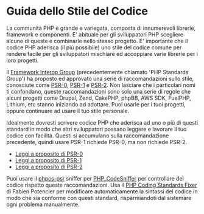 # Guida dello Stile del Codice

La communità PHP è grande e variegata, composta di innumerevoli librerie, framework e componenti. E' abituale per gli sviluppatori PHP scegliere alcune di queste e combinarle nello stesso progetto. E' importante che il codice PHP aderisca (il più possibile) uno stile del codice comune per rendere facile per gli sviluppatori mischiare ed accoppiare varie librerie per i loro progetti.

Il [Framework Interop Group][fig] (precedentemente chiamato 'PHP Standards Group') ha proposto ed approvato una serie di raccomandazioni sullo stile, conosciute come [PSR-0][psr0], [PSR-1][psr1] e [PSR-2][psr2]. Non lasciare che i particolari nomi ti confondano, queste raccomandazioni sono solo una serie di regole che alcuni progetti come Drupal, Zend, CakePHP, phpBB, AWS SDK, FuelPHP, Lithium, etc stanno iniziando ad adottare. Puoi usarle per i tuoi progetti, oppure continuare ad usare il tuo stile personale.

Idealmente dovresti scrivere codice PHP che aderisca ad uno o più di questi standard in modo che altri sviluppatori possano leggere e lavorare il tuo codice con facilità. Questi si accumulano sulla raccomandazione precedente, quindi usare PSR-1 richiede PSR-0, ma non richiede PSR-2.

* [Leggi a proposito di PSR-0][psr0]
* [Leggi a proposito di PSR-1][psr1]
* [Leggi a proposito di PSR-2][psr2]

Puoi usare il [phpcs-psr][phpcs-psr] sniffer per [PHP_CodeSniffer][phpcs] per controllare del codice rispetto queste raccomandazioni. Usa il [PHP Coding Standards Fixer][phpcsfixer] di Fabien Potencier per modificare automaticamente la sintassi del codice in modo che sia conforme con questi standard, risparmiandoti dal sistemare ogni problema manualmente.

[fig]: http://www.php-fig.org/
[psr0]: https://github.com/php-fig/fig-standards/blob/master/accepted/PSR-0.md
[psr1]: https://github.com/php-fig/fig-standards/blob/master/accepted/PSR-1-basic-coding-standard.md
[psr2]: https://github.com/php-fig/fig-standards/blob/master/accepted/PSR-2-coding-style-guide.md
[phpcs]: http://pear.php.net/package/PHP_CodeSniffer/
[phpcs-psr]: https://github.com/klaussilveira/phpcs-psr
[phpcsfixer]: http://cs.sensiolabs.org/
